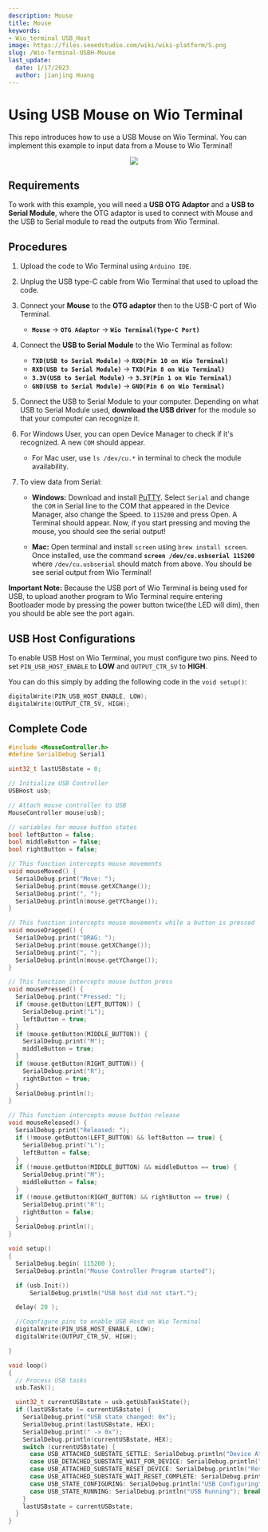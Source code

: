 ```yaml
---
description: Mouse
title: Mouse
keywords:
- Wio_terminal USB_Host
image: https://files.seeedstudio.com/wiki/wiki-platform/S.png
slug: /Wio-Terminal-USBH-Mouse
last_update:
  date: 1/17/2023
  author: jianjing Huang
---
```


# Using USB Mouse on Wio Terminal

This repo introduces how to use a USB Mouse on Wio Terminal. You can implement this example to input data from a Mouse to Wio Terminal!

<div align="center"><img width ="{500}" src="https://files.seeedstudio.com/wiki/Wio-Terminal/img/20200108160611.gif"/></div>

## Requirements

To work with this example, you will need a **USB OTG Adaptor** and a **USB to Serial Module**, where the OTG adaptor is used to connect with Mouse and the USB to Serial module to read the outputs from Wio Terminal.

## Procedures

1. Upload the code to Wio Terminal using `Arduino IDE`.

2. Unplug the USB type-C cable from Wio Terminal that used to upload the code.

3. Connect your **Mouse** to the **OTG adaptor** then to the USB-C port of Wio Terminal.
      - **`Mouse`** -> **`OTG Adaptor`** -> **`Wio Terminal(Type-C Port)`**

4. Connect the **USB to Serial Module** to the Wio Terminal as follow:
      - **`TXD(USB to Serial Module)`** -> **`RXD(Pin 10 on Wio Terminal)`**
      - **`RXD(USB to Serial Module)`** -> **`TXD(Pin 8 on Wio Terminal)`**
      - **`3.3V(USB to Serial Module)`** -> **`3.3V(Pin 1 on Wio Terminal)`**
      - **`GND(USB to Serial Module)`** -> **`GND(Pin 6 on Wio Terminal)`**

5. Connect the USB to Serial Module to your computer. Depending on what USB to Serial Module used, **download the USB driver** for the module so that your computer can recognize it.

6. For Windows User, you can open Device Manager to check if it's recognized. A new `COM` should appear.
      - For Mac user, use `ls /dev/cu.*` in terminal to check the module availability.

7. To view data from Serial:
      - **Windows:** Download and install [PuTTY](https://www.putty.org/). Select `Serial` and change the `COM` in Serial line to the COM that appeared in the Device Manager, also change the Speed. to `115200` and press Open. A Terminal should appear. Now, if you start pressing and moving the mouse, you should see the serial output!

      - **Mac:** Open terminal and install `screen` using `brew install screen`. Once installed, use the command **`screen /dev/cu.usbserial 115200`** where `/dev/cu.usbserial` should match from above. You should be see serial output from Wio Terminal!

**Important Note:** Because the USB port of Wio Terminal is being used for USB, to upload another program to Wio Terminal require entering Bootloader mode by pressing the power button twice(the LED will dim), then you should be able see the port again.

## USB Host Configurations

To enable USB Host on Wio Terminal, you must configure two pins. Need to set `PIN_USB_HOST_ENABLE` to **LOW** and `OUTPUT_CTR_5V` to **HIGH**.

You can do this simply by adding the following code in the `void setup()`:

```cpp
digitalWrite(PIN_USB_HOST_ENABLE, LOW);
digitalWrite(OUTPUT_CTR_5V, HIGH);
```

## Complete Code

```cpp
#include <MouseController.h>
#define SerialDebug Serial1

uint32_t lastUSBstate = 0;

// Initialize USB Controller
USBHost usb;

// Attach mouse controller to USB
MouseController mouse(usb);

// variables for mouse button states
bool leftButton = false;
bool middleButton = false;
bool rightButton = false;

// This function intercepts mouse movements
void mouseMoved() {
  SerialDebug.print("Move: ");
  SerialDebug.print(mouse.getXChange());
  SerialDebug.print(", ");
  SerialDebug.println(mouse.getYChange());
}

// This function intercepts mouse movements while a button is pressed
void mouseDragged() {
  SerialDebug.print("DRAG: ");
  SerialDebug.print(mouse.getXChange());
  SerialDebug.print(", ");
  SerialDebug.println(mouse.getYChange());
}

// This function intercepts mouse button press
void mousePressed() {
  SerialDebug.print("Pressed: ");
  if (mouse.getButton(LEFT_BUTTON)) {
    SerialDebug.print("L");
    leftButton = true;
  }
  if (mouse.getButton(MIDDLE_BUTTON)) {
    SerialDebug.print("M");
    middleButton = true;
  }
  if (mouse.getButton(RIGHT_BUTTON)) {
    SerialDebug.print("R");
    rightButton = true;
  }
  SerialDebug.println();
}

// This function intercepts mouse button release
void mouseReleased() {
  SerialDebug.print("Released: ");
  if (!mouse.getButton(LEFT_BUTTON) && leftButton == true) {
    SerialDebug.print("L");
    leftButton = false;
  }
  if (!mouse.getButton(MIDDLE_BUTTON) && middleButton == true) {
    SerialDebug.print("M");
    middleButton = false;
  }
  if (!mouse.getButton(RIGHT_BUTTON) && rightButton == true) {
    SerialDebug.print("R");
    rightButton = false;
  }
  SerialDebug.println();
}

void setup()
{
  SerialDebug.begin( 115200 );
  SerialDebug.println("Mouse Controller Program started");

  if (usb.Init())
      SerialDebug.println("USB host did not start.");

  delay( 20 );

  //Coqnfigure pins to enable USB Host on Wio Terminal
  digitalWrite(PIN_USB_HOST_ENABLE, LOW);
  digitalWrite(OUTPUT_CTR_5V, HIGH);

}

void loop()
{
  // Process USB tasks
  usb.Task();

  uint32_t currentUSBstate = usb.getUsbTaskState();
  if (lastUSBstate != currentUSBstate) {
    SerialDebug.print("USB state changed: 0x");
    SerialDebug.print(lastUSBstate, HEX);
    SerialDebug.print(" -> 0x");
    SerialDebug.println(currentUSBstate, HEX);
    switch (currentUSBstate) {
      case USB_ATTACHED_SUBSTATE_SETTLE: SerialDebug.println("Device Attached"); break;
      case USB_DETACHED_SUBSTATE_WAIT_FOR_DEVICE: SerialDebug.println("Detached, waiting for Device"); break;
      case USB_ATTACHED_SUBSTATE_RESET_DEVICE: SerialDebug.println("Resetting Device"); break;
      case USB_ATTACHED_SUBSTATE_WAIT_RESET_COMPLETE: SerialDebug.println("Reset complete"); break;
      case USB_STATE_CONFIGURING: SerialDebug.println("USB Configuring"); break;
      case USB_STATE_RUNNING: SerialDebug.println("USB Running"); break;
    }
    lastUSBstate = currentUSBstate;
  }
}
```
